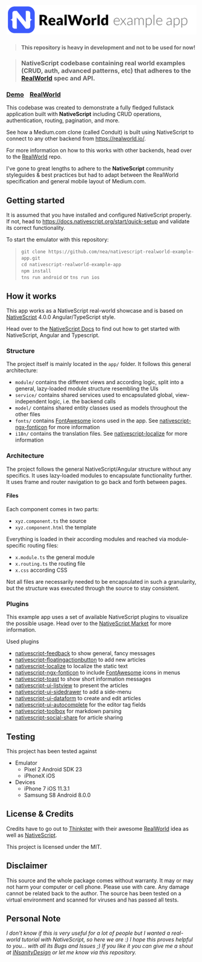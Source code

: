# ![RealWorld Example App](logo.png)

  > **This repository is heavy in development and not to be used for now!**

> ### NativeScript codebase containing real world examples (CRUD, auth, advanced patterns, etc) that adheres to the [RealWorld](https://github.com/gothinkster/realworld) spec and API.

### [Demo](https://github.com/gothinkster/realworld)&nbsp;&nbsp;&nbsp;&nbsp;[RealWorld](https://github.com/gothinkster/realworld)

This codebase was created to demonstrate a fully fledged fullstack application built with **NativeScript** including CRUD operations, authentication, routing, pagination, and more.

See how a Medium.com clone (called Conduit) is built using NativeScript to connect to any other backend from https://realworld.io/.

For more information on how to this works with other backends, head over to the [RealWorld](https://github.com/gothinkster/realworld) repo.

I've gone to great lengths to adhere to the **NativeScript** community styleguides & best practices but had to adapt between the RealWorld specification and general mobile layout of Medium.com.

## Getting started
It is assumed that you have installed and configured NativeScript properly. If not, head to https://docs.nativescript.org/start/quick-setup and validate its correct functionality.

To start the emulator with this repository:
  > `git clone https://github.com/nea/nativescript-realworld-example-app.git`  
  > `cd nativescript-realworld-example-app`  
  > `npm install`  
  > `tns run android` or `tns run ios`

## How it works
This app works as a NativeScript real-world showcase and is based on [NativeScript](https://nativescript.org) 4.0.0 Angular/TypeScript style.

Head over to the [NativeScript Docs](https://docs.nativescript.org/angular/start/introduction) to find out how to get started with NativeScript, Angular and Typescript.

### Structure
The project itself is mainly located in the `app/` folder. It follows this general architecture:
* `module/` contains the different views and according logic, split into a general, lazy-loaded module structure resembling the UIs
* `service/` contains shared services used to encapsulated global, view-independent logic, i.e. the backend calls
* `model/` contains shared entity classes used as models throughout the other files
* `fonts/` contains [FontAwesome](https://fontawesome.com/v4.7.0/) icons used in the app. See [nativescript-ngx-fonticon](https://market.nativescript.org/plugins/nativescript-ngx-fonticon) for more information
* `i18n/` contains the translation files. See [nativescript-localize](https://market.nativescript.org/plugins/nativescript-localize) for more information

### Architecture
The project follows the general NativeScript/Angular structure without any specifics. It uses lazy-loaded modules to encapsulate functionality further. It uses frame and router navigation to go back and forth between pages.

#### Files
Each component comes in two parts:
* `xyz.component.ts` the source
* `xyz.component.html` the template

Everything is loaded in their according modules and reached via module-specific routing files:
* `x.module.ts` the general module
* `x.routing.ts` the routing file
* `x.css` according CSS

Not all files are necessarily needed to be encapsulated in such a granularity, but the structure was executed through the source to stay consistent.

### Plugins
This example app uses a set of available NativeScript plugins to visualize the possible usage. Head over to the [NativeScript Market](https://market.nativescript.org/) for more information.

Used plugins
* [nativescript-feedback](https://market.nativescript.org/plugins/nativescript-feedback) to show general, fancy messages
* [nativescript-floatingactionbutton](https://market.nativescript.org/plugins/nativescript-floatingactionbutton) to add new articles
* [nativescript-localize](https://market.nativescript.org/plugins/nativescript-localize) to localize the static text
* [nativescript-ngx-fonticon](https://market.nativescript.org/plugins/nativescript-ngx-fonticon) to include [FontAwesome](https://fontawesome.com/) icons in menus
* [nativescript-toast](https://market.nativescript.org/plugins/nativescript-toast) to show short information messages
* [nativescript-ui-listview](https://market.nativescript.org/plugins/nativescript-ui-listview) to present the articles
* [nativescript-ui-sidedrawer](https://market.nativescript.org/plugins/nativescript-ui-sidedrawer) to add a side-menu
* [nativescript-ui-dataform](https://market.nativescript.org/plugins/nativescript-ui-dataform) to create and edit articles
* [nativescript-ui-autocomplete](https://market.nativescript.org/plugins/nativescript-ui-autocomplete) for the editor tag fields
* [nativescript-toolbox](https://market.nativescript.org/plugins/nativescript-toolbox) for markdown parsing
* [nativescript-social-share](https://market.nativescript.org/plugins/nativescript-social-share) for article sharing

## Testing
This project has been tested against
* Emulator
  * Pixel 2 Android SDK 23
  * iPhoneX iOS
* Devices
  * iPhone 7 iOS 11.3.1
  * Samsung S8 Android 8.0.0
  
## License & Credits
Credits have to go out to [Thinkster](https://thinkster.io/) with their awesome [RealWorld](https://github.com/gothinkster/realworld) idea as well as [NativeScript](https://www.nativescript.org/).

This project is licensed under the MIT.

## Disclaimer
This source and the whole package comes without warranty. It may or may not harm your computer or cell phone. Please use with care. Any damage cannot be related back to the author. The source has been tested on a virtual environment and scanned for viruses and has passed all tests.

## Personal Note
*I don't know if this is very useful for a lot of people but I wanted a real-world tutorial with NativeScript, so here we are :) I hope this proves helpful to you... with all its Bugs and Issues ;) If you like it you can give me a shout at [INsanityDesign](https://insanitydesign.com) or let me know via this repository.*
